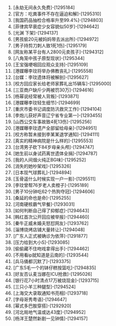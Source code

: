 
1. [永劫无间永久免费]-[1295184]
1. [官方：吃粪事件不存在逼迫和解]-[1295310]
1. [我国药品抽检合格率升至99.4%]-[1294803]
1. [菲律宾早衰症少女容貌似50岁]-[1294642]
1. [光渊 下架]-[1294137]
1. [男孩偷20元被妈妈带去派出所]-[1294972]
1. [男子持剪刀刺人致1死1伤]-[1295179]
1. [网友称某平台有人2800元卖孩子]-[1294312]
1. [八角笼中孩子原型现状]-[1295344]
1. [王宝强哽咽回应观众支持]-[1295109]
1. [港媒曝李玟将举办佛教丧礼]-[1295558]
1. [台媒：李玟遗体将被解剖]-[1295627]
1. [校方回应家长给老师家葬礼出15辆车]-[1295000]
1. [三亚商户缺斤少两被罚30万]-[1294616]
1. [杨幂说经常被人背叛]-[1293871]
1. [港媒曝李玟轻生细节]-[1294699]
1. [重庆市委书记调度防汛救灾工作]-[1294104]
1. [李炮儿获好声音辽宁省专业第一]-[1293455]
1. [山西公交车事故致4死13伤]-[1295256]
1. [港媒曝李玟遗产全部留给母亲]-[1294951]
1. [校方称暂未接到李某某退学通知]-[1294111]
1. [真实的精神病院是什么样的]-[1295553]
1. [台湾男子砍下84岁母亲头颅]-[1294747]
1. [她生前以身试药离世遗体全捐]-[1294787]
1. [我的人间烟火纯正BG味]-[1295252]
1. [消失的她吵架戏]-[1295326]
1. [日本现气球葬礼]-[1294894]
1. [玉骨遥什么时候实现一户一影]-[1295511]
1. [李玟曾帮76岁老人卖橙子]-[1295189]
1. [男子10分钟吃62个热狗夺冠]-[1294606]
1. [桑延的命也是命]-[1295255]
1. [河南硬核霸气早餐]-[1293031]
1. [如何判断自己得了抑郁症]-[1294643]
1. [韩红首次公开回应被举报]-[1294460]
1. [秦牛正威未婚夫怒怼网友]-[1293762]
1. [淄博烧烤店铺大量转让]-[1294048]
1. [广东人正式被确诊为依萍]-[1291877]
1. [压力给到大小S]-[1293085]
1. [偷偷藏不住吻戏拿得出手]-[1294462]
1. [不用看ip就知道是云南的]-[1293544]
1. [兵马俑都沉默了]-[1293375]
1. [广东5毛一个的钵仔糕按篮吃]-[1294835]
1. [好友否认麦当娜在ICU抢救]-[1295026]
1. [银行花7小时清点17万被烧现金]-[1293715]
1. [三只小羊三种腿型]-[1294524]
1. [上海交大录取通知书亮相]-[1293718]
1. [字母哥秀粤语]-[1294647]
1. [幂式多巴胺穿搭]-[1292920]
1. [河北局地气温或达43度]-[1294952]
1. [杨洋王楚然新剧一见钟情]-[1294157]